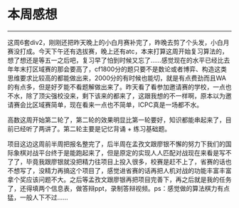 # 本周感想

---

这周6套div2，刚刚还把昨天晚上的小白月赛补完了，昨晚去剪了个头发，小白月赛没打成。今天下午还有选拔赛，晚上还有atc，本来打算这周开始复习算法的，想了想还是等五一之后吧，复习早了怕到时候又忘了……感觉现在的水平已经比去年年末打区域赛的那会要高了，cf1800分的题只要不是数论或者博弈、构造这类思维要求比较高的都能做出来，2000分的有时候也能切，就是有点费劲而且WA的有点多，但是好歹能不看题解做出来了。昨天看了看参加邀请赛的学校，一点也不水，除了顶尖强校没来，剩下该来的都来了，这跟我想的不一样啊，原本以为邀请赛会比区域赛简单，现在看来一点也不简单，ICPC真是一场都不水。

高数这周开始第二轮了，第二轮的效果明显比第一轮要好，知识都能串起来了，目前已经听了两讲了。第二轮主要是记忆背诵 + 练习基础题。

项目这边这周前半周把报名整完了，后半周在孟孜文跟廖银不懈的努力下我们的国际象棋对战平台终于是能跑起来了，但是原定的实现人人匹配对战现在来看是写不了了，毕竟我跟廖银就没把精力往项目上投入很多，校赛是赶不上了，省赛的话也不想写了，没精力再搞这个项目了，感觉进省赛的话再把人机对战的功能丰富丰富拿个奖应该问题不大。之后等孟孜文跟廖银再把项目完善下，再之后就是我的任务了，还得填两个信息表，做答辩ppt，录制答辩视频。ps：感觉做的算法棋力有点猛，一般人下不过……

